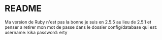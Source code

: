 # README

Ma version de Ruby n'est pas la bonne je suis en 2.5.5 au lieu de 2.5.1 et penser a retirer mon mot de passe dans le dossier config/database qui est:
username: kika
password: erty
